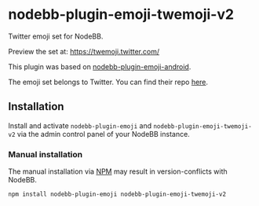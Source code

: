# nodebb-plugin-emoji-twemoji-v2

Twitter emoji set for NodeBB.

Preview the set at: https://twemoji.twitter.com/

This plugin was based on [nodebb-plugin-emoji-android](https://github.com/NodeBB-Community/nodebb-plugin-emoji-android).

The emoji set belongs to Twitter. You can find their repo [here](https://github.com/twitter/twemoji).

## Installation

Install and activate `nodebb-plugin-emoji` and `nodebb-plugin-emoji-twemoji-v2` via the admin control panel of your NodeBB instance.

### Manual installation

The manual installation via [NPM](https://www.npmjs.com/) may result in version-conflicts with NodeBB.

    npm install nodebb-plugin-emoji nodebb-plugin-emoji-twemoji-v2
